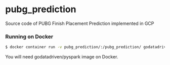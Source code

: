 # pubg_prediction
Source code of PUBG Finish Placement Prediction implemented in GCP

### Running on Docker
```sh
$ docker container run -v pubg_prediction/:/pubg_prediction/ godatadriven/pyspark --jars /pubg_prediction/bigquery_spark-bigquery-latest.jar /pubg_prediction/job/analysis.py
```

You will need godatadriven/pyspark image on Docker.